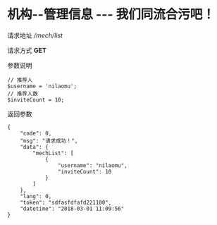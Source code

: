 # 机构--管理信息  --- 我们同流合污吧！

请求地址 */mech/list*

请求方式 **GET**

参数说明
```
// 推荐人
$username = 'nilaomu';
// 推荐人数
$inviteCount = 10;
```

返回参数
```
{
	"code": 0,
	"msg": "请求成功！",
	"data": {
		"mechList": [
			{
				"username": "nilaomu",
				"inviteCount": 10
			}
		]
	},
	"lang": 0,
	"token": "sdfasfdfafd221100",
	"datetime": "2018-03-01 11:09:56"
}
```
